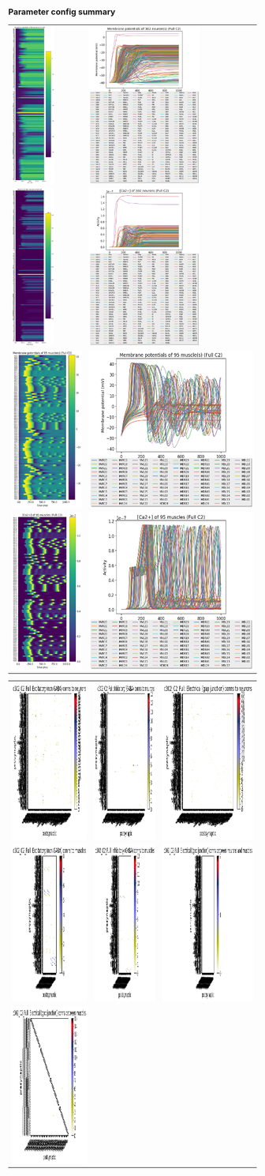 ### Parameter config summary 
<table>

<tr>
  <td><a href="neurons_C2_Full.png"><img alt=" " src="neurons_C2_Full.png" height="320"/></a></td>
  <td><a href="traces_neuron_Full_C2.png"><img alt=" " src="traces_neuron_Full_C2.png" height="320"/></a></td>
</tr>

<tr>
  <td><a href="neuron_activity_C2_Full.png"><img alt=" " src="neuron_activity_C2_Full.png" height="320"/></a></td>
  <td><a href="traces_neuron_activity_Full_C2.png"><img alt=" " src="traces_neuron_activity_Full_C2.png" height="320"/></a></td>
</tr>

<tr>
  <td><a href="muscles_C2_Full.png"><img alt=" " src="muscles_C2_Full.png" height="320"/></a></td>
  <td><a href="traces_muscles_Full_C2.png"><img alt=" " src="traces_muscles_Full_C2.png" height="320"/></a></td>
</tr>

<tr>
  <td><a href="muscle_activity_C2_Full.png"><img alt=" " src="muscle_activity_C2_Full.png" height="320"/></a></td>
  <td><a href="traces_muscles_activity_Full_C2.png"><img alt=" " src="traces_muscles_activity_Full_C2.png" height="320"/></a></td>
</tr>
</table>
<table>

<tr><td><a href="c302_C2_Full_exc_to_neurons.png"><img alt=" " src="c302_C2_Full_exc_to_neurons.png" height="320"/></a></td>

  <td><a href="c302_C2_Full_inh_to_neurons.png"><img alt=" " src="c302_C2_Full_inh_to_neurons.png" height="320"/></a></td>

  <td><a href="c302_C2_Full_elec_neurons_neurons.png"><img alt=" " src="c302_C2_Full_elec_neurons_neurons.png" height="320"/></a></td></tr>

<tr><td><a href="c302_C2_Full_exc_to_muscles.png"><img alt=" " src="c302_C2_Full_exc_to_muscles.png" height="320"/></a></td>

  <td><a href="c302_C2_Full_inh_to_muscles.png"><img alt=" " src="c302_C2_Full_inh_to_muscles.png" height="320"/></a></td>

  <td><a href="c302_C2_Full_elec_neurons_muscles.png"><img alt=" " src="c302_C2_Full_elec_neurons_muscles.png" height="320"/></a></td></tr>

<tr><td><a href="c302_C2_Full_elec_muscles_muscles.png"><img alt=" " src="c302_C2_Full_elec_muscles_muscles.png" height="320"/></a></td></tr>
</table>

